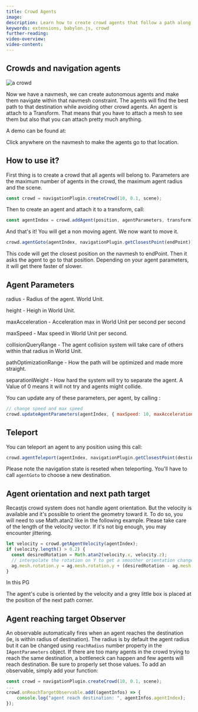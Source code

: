 ```yaml
---
title: Crowd Agents
image:
description: Learn how to create crowd agents that follow a path along a navigation mesh.
keywords: extensions, babylon.js, crowd
further-reading:
video-overview:
video-content:
---
```


## Crowds and navigation agents

![a crowd ](/img/extensions/navigation/CrowdExample.png)

Now we have a navmesh, we can create autonomous agents and make them navigate within that navmesh constraint.
The agents will find the best path to that destination while avoiding other crowd agents.
An agent is attach to a Transform. That means that you have to attach a mesh to see them but also that you can attach pretty much anything.

A demo can be found at: <Playground id="#X5XCVT#240" title="Crowd and Navigation Agents" description="Crowd and navigation agents."/>

Click anywhere on the navmesh to make the agents go to that location.

## How to use it?

First thing is to create a crowd that all agents will belong to. Parameters are the maximum number of agents in the crowd, the maximum agent radius and the scene.

```javascript
const crowd = navigationPlugin.createCrowd(10, 0.1, scene);
```

Then to create an agent and attach it to a transform, call:

```javascript
const agentIndex = crowd.addAgent(position, agentParameters, transform);
```

And that's it! You will get a non moving agent. We now want to move it.

```javascript
crowd.agentGoto(agentIndex, navigationPlugin.getClosestPoint(endPoint));
```

This code will get the closest position on the navmesh to endPoint. Then it asks the agent to go to that position.
Depending on your agent parameters, it will get there faster of slower.

## Agent Parameters

radius - Radius of the agent. World Unit.

height - Heigh in World Unit.

maxAcceleration - Acceleration max in World Unit per second per second

maxSpeed - Max speed in World Unit per second.

collisionQueryRange - The agent collision system will take care of others within that radius in World Unit.

pathOptimizationRange - How the path will be optimized and made more straight.

separationWeight - How hard the system will try to separate the agent. A Value of 0 means it will not try and agents might collide.

You can update any of these parameters, per agent, by calling :

```javascript
// change speed and max speed
crowd.updateAgentParameters(agentIndex, { maxSpeed: 10, maxAcceleration: 200 });
```

## Teleport

You can teleport an agent to any position using this call:

```javascript
crowd.agentTeleport(agentIndex, navigationPlugin.getClosestPoint(destinationPoint));
```

Please note the navigation state is reseted when teleporting. You'll have to call `agentGoto` to choose a new destination.

## Agent orientation and next path target

Recastjs crowd system does not handle agent orientation. But the velocity is available and it's possible to orient the geometry toward it.
To do so, you will need to use Math.atan2 like in the following example. Please take care of the length of the velocity vector. If it's not big enough, you may encounter jittering.

```javascript
let velocity = crowd.getAgentVelocity(agentIndex);
if (velocity.length() > 0.2) {
  const desiredRotation = Math.atan2(velocity.x, velocity.z);
  // interpolate the rotation on Y to get a smoother orientation change
  ag.mesh.rotation.y = ag.mesh.rotation.y + (desiredRotation - ag.mesh.rotation.y) * 0.05;
}
```

In this PG <Playground id="#6AE0RP" title="Agent Orientation and Next Path Targeting" description="Example of agent orientation and next path targeting."/>

The agent's cube is oriented by the velocity and a grey little box is placed at the position of the next path corner.

## Agent reaching target Observer

An observable automatically fires when an agent reaches the destination (ie, is within radius of destination). The radius is by default the agent radius but it can be changed using `reachRadius` number property in the `IAgentParameters` object.
If there are too many agents in the crowd trying to reach the same destination, a bottleneck can happen and few agents will reach destination. Be sure to properly set those values.
To add an observable, simply add your function:

```javascript
const crowd = navigationPlugin.createCrowd(10, 0.1, scene);
...
crowd.onReachTargetObservable.add((agentInfos) => {
    console.log("agent reach destination: ", agentInfos.agentIndex);
});
```
